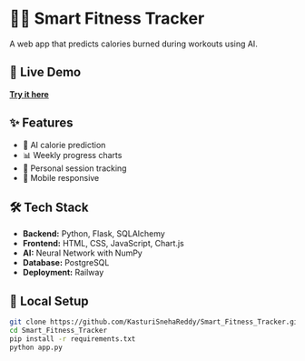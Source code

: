 # 🏋️‍♀️ Smart Fitness Tracker

A web app that predicts calories burned during workouts using AI.

## 🚀 Live Demo
**[Try it here](https://smartfitnesstracker-production.up.railway.app)**

## ✨ Features
- 🤖 AI calorie prediction
- 📊 Weekly progress charts
- 👤 Personal session tracking
- 📱 Mobile responsive

## 🛠️ Tech Stack
- **Backend:** Python, Flask, SQLAlchemy
- **Frontend:** HTML, CSS, JavaScript, Chart.js
- **AI:** Neural Network with NumPy
- **Database:** PostgreSQL
- **Deployment:** Railway

## 🔧 Local Setup
```bash
git clone https://github.com/KasturiSnehaReddy/Smart_Fitness_Tracker.git
cd Smart_Fitness_Tracker
pip install -r requirements.txt
python app.py
```

